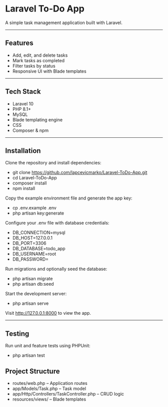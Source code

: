 # Laravel To-Do App

A simple task management application built with Laravel.

---

## Features

- Add, edit, and delete tasks
- Mark tasks as completed
- Filter tasks by status
- Responsive UI with Blade templates

---

## Tech Stack

- Laravel 10
- PHP 8.1+
- MySQL
- Blade templating engine
- CSS
- Composer & npm

---

## Installation

Clone the repository and install dependencies:

- git clone https://github.com/lapcevicmarko/Laravel-ToDo-App.git
- cd Laravel-ToDo-App
- composer install
- npm install

Copy the example environment file and generate the app key:

- cp .env.example .env
- php artisan key:generate

Configure your .env file with database credentials:

- DB_CONNECTION=mysql
- DB_HOST=127.0.0.1
- DB_PORT=3306
- DB_DATABASE=todo_app
- DB_USERNAME=root
- DB_PASSWORD=

Run migrations and optionally seed the database:

- php artisan migrate
- php artisan db:seed

Start the development server:

- php artisan serve

Visit http://127.0.0.1:8000 to view the app.

---

## Testing

Run unit and feature tests using PHPUnit:

- php artisan test

## Project Structure

- routes/web.php – Application routes
- app/Models/Task.php – Task model
- app/Http/Controllers/TaskController.php – CRUD logic
- resources/views/ – Blade templates

